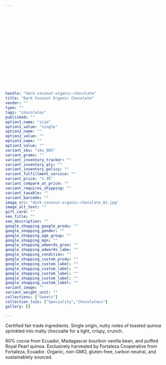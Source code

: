 ```yaml
---
 
 

 
 

 
 

 
 

 
 

 
 

handle: "dark-coconut-organic-chocolate"
title: "Dark Coconut Organic Chocolate"
vendor: ""
type: ""
tags: "chocolates"
published: ""
option1_name: "size"
option1_value: "single"
option2_name: ""
option2_value: ""
option3_name: ""
option3_value: ""
variant_sku: "sku_005"
variant_grams: ""
variant_inventory_tracker: ""
variant_inventory_qty: ""
variant_inventory_policy: ""
variant_fulfillment_service: ""
variant_price: "3.95"
variant_compare_at_price: ""
variant_requires_shipping: ""
variant_taxable: ""
variant_barcode: ""
image_src: "dark-coconut-organic-chocolate_01.jpg"
image_alt_text: ""
gift_card: ""
seo_title: ""
seo_description: ""
google_shopping_google_produ: ""
google_shopping_gender: ""
google_shopping_age_group: ""
google_shopping_mpn: ""
google_shopping_adwords_grou: ""
google_shopping_adwords_labe: ""
google_shopping_condition: ""
google_shopping_custom_produ: ""
google_shopping_custom_label: ""
google_shopping_custom_label: ""
google_shopping_custom_label: ""
google_shopping_custom_label: ""
google_shopping_custom_label: ""
variant_image: ""
variant_weight_unit: ""
collections: ["Sweets"]
collection_lv2s: ["Speciality","Chocolatesv"]
gallery: []

---
```


Certified fair trade ingredients. Single origin, nutty notes of toasted quinoa sprinkled into malty chocoalte for a light, crispy, crunch.

60% cocoa from Ecuador, Madagascar bourbon vanilla bean, and puffed Royal Pearl quinoa. Exclusively harvested by Fortaleza Cooperative from Fortaleza, Ecuador.
Organic, non-GMO, gluten-free, carbon neutral, and sustainablely sourced.


 
 

 
 

 
 

 
 

 
 

 
 

 
 

 
 

 
 

 
 

 
 

 
 

 
 

 
 

 
 

 
 

 
 

 
 

 
 

 
 

 
 

 
 

 
 

 
 

 
 

 
 

 
 

 
 

 
 

 
 

 
 

 
 

 
 

 
 

 
 

 
 

 
 

 
 

 
 

 
 

 
 

 
 

